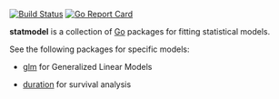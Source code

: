 [![Build Status](https://travis-ci.com/kshedden/statmodel.svg?branch=master)](https://travis-ci.com/kshedden/statmodel)
[![Go Report Card](https://goreportcard.com/badge/github.com/kshedden/statmodel)](https://goreportcard.com/report/github.com/kshedden/statmodel)

__statmodel__ is a collection of [Go](http://golang.org) packages for fitting
statistical models.

See the following packages for specific models:

* [glm](http://github.com/kshedden/statmodel/glm) for Generalized Linear Models

* [duration](http://github.com/kshedden/statmodel/duration) for survival analysis
